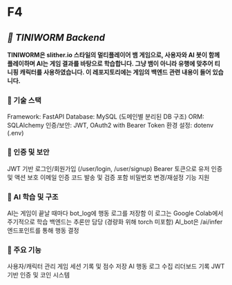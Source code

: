 # F4


## *🐍 TINIWORM Backend*

**TINIWORM은 slither.io 스타일의 멀티플레이어 뱀 게임으로, 사용자와 AI 봇이 함께 플레이하며 AI는 게임 결과를 바탕으로 학습합니다. 그냥 뱀이 아니라 유행에 맞추어 티니핑 캐릭터를 사용하였습니다. 이 레포지토리에는 게임의 백엔드 관련 내용이 들어 있습니다.**



### 🌟 기술 스택
Framework: FastAPI
Database: MySQL (도메인별 분리된 DB 구조)
ORM: SQLAlchemy
인증/보안: JWT, OAuth2 with Bearer Token
환경 설정: dotenv (.env)

### 🔐 인증 및 보안
JWT 기반 로그인/회원가입 (/user/login, /user/signup)
Bearer 토큰으로 유저 인증 및 액션 보호
이메일 인증 코드 발송 및 검증 포함
비밀번호 변경/재설정 기능 지원

### 🧠 AI 학습 및 구조
AI는 게임이 끝날 때마다 bot_log에 행동 로그를 저장함
이 로그는 Google Colab에서 주기적으로 학습
백엔드는 추론만 담당 (경량화 위해 torch 미포함)
AI_bot은 /ai/infer 엔드포인트를 통해 행동 결정

### 🚀 주요 기능
사용자/캐릭터 관리
게임 세션 기록 및 점수 저장
AI 행동 로그 수집
리더보드 기록
JWT 기반 인증 및 코인 시스템
